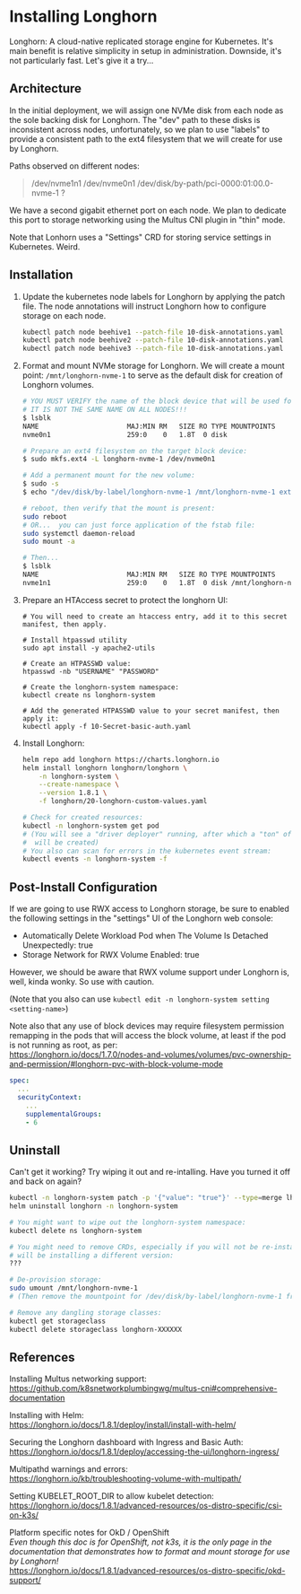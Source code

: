 # Installing Longhorn

Longhorn:  A cloud-native replicated storage engine for Kubernetes.  It's main benefit
is relative simplicity in setup in administration.  Downside, it's not particularly
fast.  Let's give it a try...

## Architecture

In the initial deployment, we will assign one NVMe disk from each node as the sole
backing disk for Longhorn. The "dev" path to these disks is inconsistent across nodes,
unfortunately, so we plan to use "labels" to provide a consistent path to the ext4
filesystem that we will create for use by Longhorn.

Paths observed on different nodes:

> /dev/nvme1n1
> /dev/nvme0n1
> /dev/disk/by-path/pci-0000:01:00.0-nvme-1
> ?

We have a second gigabit ethernet port on each node.  We plan to dedicate this port to
storage networking using the Multus CNI plugin in "thin" mode.

Note that Lonhorn uses a "Settings" CRD for storing service settings in Kubernetes.
Weird.

## Installation

1. Update the kubernetes node labels for Longhorn by applying the patch file.  The node
   annotations will instruct Longhorn how to configure storage on each node.

    ```bash
    kubectl patch node beehive1 --patch-file 10-disk-annotations.yaml
    kubectl patch node beehive2 --patch-file 10-disk-annotations.yaml
    kubectl patch node beehive3 --patch-file 10-disk-annotations.yaml
    ```

2. Format and mount NVMe storage for Longhorn. We will create a mount point:
   `/mnt/longhorn-nvme-1` to serve as the default disk for creation of Longhorn volumes.

    ```bash
    # YOU MUST VERIFY the name of the block device that will be used for longhorn.
    # IT IS NOT THE SAME NAME ON ALL NODES!!!
    $ lsblk
    NAME                      MAJ:MIN RM   SIZE RO TYPE MOUNTPOINTS
    nvme0n1                   259:0    0   1.8T  0 disk

    # Prepare an ext4 filesystem on the target block device:
    $ sudo mkfs.ext4 -L longhorn-nvme-1 /dev/nvme0n1

    # Add a permanent mount for the new volume:
    $ sudo -s
    $ echo "/dev/disk/by-label/longhorn-nvme-1 /mnt/longhorn-nvme-1 ext4 defaults 0 1" >> /etc/fstab

    # reboot, then verify that the mount is present:
    sudo reboot
    # OR...  you can just force application of the fstab file:
    sudo systemctl daemon-reload
    sudo mount -a

    # Then...
    $ lsblk
    NAME                      MAJ:MIN RM   SIZE RO TYPE MOUNTPOINTS
    nvme1n1                   259:0    0   1.8T  0 disk /mnt/longhorn-nvme-1
    ```

3. Prepare an HTAccess secret to protect the longhorn UI:

    ```shell
    # You will need to create an htaccess entry, add it to this secret manifest, then apply.

    # Install htpasswd utility
    sudo apt install -y apache2-utils

    # Create an HTPASSWD value:
    htpasswd -nb "USERNAME" "PASSWORD"

    # Create the longhorn-system namespace:
    kubectl create ns longhorn-system

    # Add the generated HTPASSWD value to your secret manifest, then apply it:
    kubectl apply -f 10-Secret-basic-auth.yaml
    ```

4. Install Longhorn:

    ```bash
    helm repo add longhorn https://charts.longhorn.io
    helm install longhorn longhorn/longhorn \
        -n longhorn-system \
        --create-namespace \
        --version 1.8.1 \
        -f longhorn/20-longhorn-custom-values.yaml

    # Check for created resources:
    kubectl -n longhorn-system get pod
    # (You will see a "driver deployer" running, after which a "ton" of daemonset pods
    #  will be created)
    # You also can scan for errors in the kubernetes event stream:
    kubectl events -n longhorn-system -f
    ```

## Post-Install Configuration

If we are going to use RWX access to Longhorn storage, be sure to enabled the following settings in the "settings" UI
of the Longhorn web console:

- Automatically Delete Workload Pod when The Volume Is Detached Unexpectedly: true
- Storage Network for RWX Volume Enabled: true

However, we should be aware that RWX volume support under Longhorn is, well, kinda wonky.  So use with caution.

(Note that you also can use `kubectl edit -n longhorn-system setting <setting-name>`)

Note also that any use of block devices may require filesystem permission remapping in
the pods that will access the block volume, at least if the pod is not running as root,
as per:  
<https://longhorn.io/docs/1.7.0/nodes-and-volumes/volumes/pvc-ownership-and-permission/#longhorn-pvc-with-block-volume-mode>

```yaml
spec:
  ...
  securityContext:
    ...
    supplementalGroups:
    - 6
```

## Uninstall

Can't get it working?  Try wiping it out and re-intalling.  Have you turned it off and
back on again?

```bash
kubectl -n longhorn-system patch -p '{"value": "true"}' --type=merge lhs deleting-confirmation-flag
helm uninstall longhorn -n longhorn-system

# You might want to wipe out the longhorn-system namespace:
kubectl delete ns longhorn-system

# You might need to remove CRDs, especially if you will not be re-installing or if you
# will be installing a different version:
???

# De-provision storage:
sudo umount /mnt/longhorn-nvme-1
# (Then remove the mountpoint for /dev/disk/by-label/longhorn-nvme-1 from /etc/fstab)

# Remove any dangling storage classes:
kubectl get storageclass
kubectl delete storageclass longhorn-XXXXXX
```

## References

Installing Multus networking support:  
<https://github.com/k8snetworkplumbingwg/multus-cni#comprehensive-documentation>

Installing with Helm:  
<https://longhorn.io/docs/1.8.1/deploy/install/install-with-helm/>

Securing the Longhorn dashboard with Ingress and Basic Auth:  
<https://longhorn.io/docs/1.8.1/deploy/accessing-the-ui/longhorn-ingress/>

Multipathd warnings and errors:  
<https://longhorn.io/kb/troubleshooting-volume-with-multipath/>

Setting KUBELET_ROOT_DIR to allow kubelet detection:  
<https://longhorn.io/docs/1.8.1/advanced-resources/os-distro-specific/csi-on-k3s/>

Platform specific notes for OkD / OpenShift  
*Even though this doc is for OpenShift, not k3s, it is the only page in the
documentation that demonstrates how to format and mount storage for use by Longhorn!*  
<https://longhorn.io/docs/1.8.1/advanced-resources/os-distro-specific/okd-support/>
